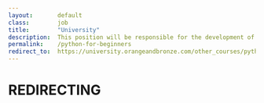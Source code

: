 ```yaml
---
layout:       default
class:        job
title:        "University"
description:  This position will be responsible for the development of design prototypes, site navigation and layout of content for various web projects.
permalink:    /python-for-beginners
redirect_to:  https://university.orangeandbronze.com/other_courses/python/
---
```

<h1>REDIRECTING</h1>